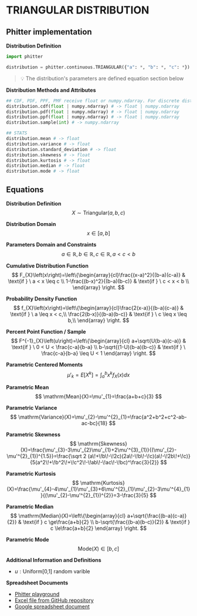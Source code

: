 # TRIANGULAR DISTRIBUTION

## Phitter implementation

**Distribution Definition**

```python
import phitter

distribution = phitter.continuous.TRIANGULAR({"a": *, "b": *, "c": *})
```

> 💡 The distribution's parameters are defined equation section below

**Distribution Methods and Attributes**

```python
## CDF, PDF, PPF, PMF receive float or numpy.ndarray. For discrete distributions PMF instead of PDF. Parameters notation are in description of ditribution
distribution.cdf(float | numpy.ndarray) # -> float | numpy.ndarray
distribution.pdf(float | numpy.ndarray) # -> float | numpy.ndarray
distribution.ppf(float | numpy.ndarray) # -> float | numpy.ndarray
distribution.sample(int) # -> numpy.ndarray

## STATS
distribution.mean # -> float
distribution.variance # -> float
distribution.standard_deviation # -> float
distribution.skewness # -> float
distribution.kurtosis # -> float
distribution.median # -> float
distribution.mode # -> float
```

## Equations

**Distribution Definition**
$$ X\sim\mathrm{Triangular}\left(a,b,c\right) $$

**Distribution Domain**
$$ x\in\left[a,b\right] $$

**Parameters Domain and Constraints**
$$ a\in\mathbb{R}, b\in\mathbb{R}, c\in\mathbb{R}, a < c < b $$

**Cumulative Distribution Function**
$$ F_{X}\left(x\right)=\left\{\begin{array}{cl}\frac{(x-a)^2}{(b-a)(c-a)} & \text{if } \ a < x \leq c \\ 1-\frac{(b-x)^2}{(b-a)(b-c)} & \text{if } \ c < x < b \\ \end{array} \right. $$

**Probability Density Function**
$$ f_{X}\left(x\right)=\left\{\begin{array}{cl}\frac{2(x-a)}{(b-a)(c-a)} & \text{if } \ a \leq x < c,\\ \frac{2(b-x)}{(b-a)(b-c)} & \text{if } \ c \leq x \leq b,\\ \end{array} \right. $$

**Percent Point Function / Sample**
$$ F^{-1}_{X}\left(u\right)=\left\{\begin{array}{cl} a+\sqrt{U(b-a)(c-a)} & \text{if } \ 0 < U < \frac{c-a}{b-a} \\ b-\sqrt{(1-U)(b-a)(b-c)} & \text{if } \ \frac{c-a}{b-a} \leq U < 1 \end{array} \right. $$

**Parametric Centered Moments**
$$ \mu'_{k}=E[X^k]=\int_{a}^{b}x^{k}f_{X}\left(x\right)dx $$

**Parametric Mean**
$$ \mathrm{Mean}(X)=\mu'_{1}=\frac{a+b+c}{3} $$

**Parametric Variance**
$$ \mathrm{Variance}(X)=\mu'_{2}-\mu'^{2}_{1}=\frac{a^2+b^2+c^2-ab-ac-bc}{18} $$

**Parametric Skewness**
$$ \mathrm{Skewness}(X)=\frac{\mu'_{3}-3\mu'_{2}\mu'_{1}+2\mu'^{3}_{1}}{(\mu'_{2}-\mu'^{2}_{1})^{1.5}}=\frac{\sqrt 2 (a\!+\!b\!-\!2c)(2a\!-\!b\!-\!c)(a\!-\!2b\!+\!c)}{5(a^2\!+\!b^2\!+\!c^2\!-\!ab\!-\!ac\!-\!bc)^\frac{3}{2}} $$

**Parametric Kurtosis**
$$ \mathrm{Kurtosis}(X)=\frac{\mu'_{4}-4\mu'_{1}\mu'_{3}+6\mu'^{2}_{1}\mu'_{2}-3\mu'^{4}_{1}}{(\mu'_{2}-\mu'^{2}_{1})^{2}}=3-\frac{3}{5} $$

**Parametric Median**
$$ \mathrm{Median}(X)=\left\{\begin{array}{cl} a+\sqrt{\frac{(b-a)(c-a)}{2}} & \text{if } c \ge\frac{a+b}{2} \\ b-\sqrt{\frac{(b-a)(b-c)}{2}} & \text{if } c \le\frac{a+b}{2} \end{array} \right. $$

**Parametric Mode**
$$ \mathrm{Mode}(X)\in [b,c] $$

**Additional Information and Definitions**
- $u:\text{Uniform[0,1] random varible}$

**Spreadsheet Documents**

-   [Phitter playground](https://phitter.io/distributions/continuous/triangular)
-   [Excel file from GitHub repository](https://github.com/phitterio/phitter-files/blob/main/continuous/triangular.xlsx)
-   [Google spreadsheet document](https://docs.google.com/spreadsheets/d/1nirKOt7O7rUf2nlYu61cnNYT91GKSzb6pVlc1-pzzGw)
    